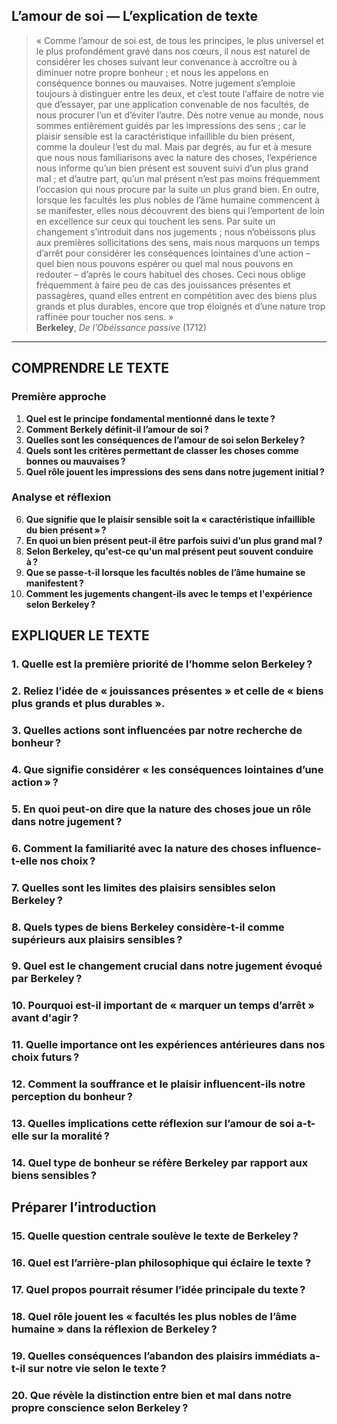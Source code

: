 ## L’amour de soi — L’explication de texte

> « Comme l’amour de soi est, de tous les principes, le plus universel et le plus profondément gravé dans nos cœurs, il nous est naturel de considérer les choses suivant leur convenance à accroître ou à diminuer notre propre bonheur ; et nous les appelons en conséquence bonnes ou mauvaises. Notre jugement s’emploie toujours à distinguer entre les deux, et c’est toute l’affaire de notre vie que d’essayer, par une application convenable de nos facultés, de nous procurer l’un et d’éviter l’autre. Dès notre venue au monde, nous sommes entièrement guidés par les impressions des sens ; car le plaisir sensible est la caractéristique infaillible du bien présent, comme la douleur l’est du mal. Mais par degrés, au fur et à mesure que nous nous familiarisons avec la nature des choses, l’expérience nous informe qu’un bien présent est souvent suivi d’un plus grand mal ; et d’autre part, qu’un mal présent n’est pas moins fréquemment l’occasion qui nous procure par la suite un plus grand bien. En outre, lorsque les facultés les plus nobles de l’âme humaine commencent à se manifester, elles nous découvrent des biens qui l’emportent de loin en excellence sur ceux qui touchent les sens. Par suite un changement s’introduit dans nos jugements ; nous n’obéissons plus aux premières sollicitations des sens, mais nous marquons un temps d’arrêt pour considérer les conséquences lointaines d’une action – quel bien nous pouvons espérer ou quel mal nous pouvons en redouter – d’après le cours habituel des choses. Ceci nous oblige fréquemment à faire peu de cas des jouissances présentes et passagères, quand elles entrent en compétition avec des biens plus grands et plus durables, encore que trop éloignés et d’une nature trop raffinée pour toucher nos sens. »  
> **Berkeley**, *De l’Obéissance passive* (1712)

---

## COMPRENDRE LE TEXTE

### Première approche

1. **Quel est le principe fondamental mentionné dans le texte ?**  
2. **Comment Berkely définit-il l’amour de soi ?**  
3. **Quelles sont les conséquences de l’amour de soi selon Berkeley ?**  
4. **Quels sont les critères permettant de classer les choses comme bonnes ou mauvaises ?**  
5. **Quel rôle jouent les impressions des sens dans notre jugement initial ?**  

### Analyse et réflexion

6. **Que signifie que le plaisir sensible soit la « caractéristique infaillible du bien présent » ?**  
7. **En quoi un bien présent peut-il être parfois suivi d’un plus grand mal ?**  
8. **Selon Berkeley, qu'est-ce qu'un mal présent peut souvent conduire à ?**  
9. **Que se passe-t-il lorsque les facultés nobles de l’âme humaine se manifestent ?**  
10. **Comment les jugements changent-ils avec le temps et l'expérience selon Berkeley ?**  

## EXPLIQUER LE TEXTE

### 1. Quelle est la première priorité de l’homme selon Berkeley ?  

### 2. Reliez l’idée de « jouissances présentes » et celle de « biens plus grands et plus durables ».  

### 3. Quelles actions sont influencées par notre recherche de bonheur ?  

### 4. Que signifie considérer « les conséquences lointaines d’une action » ?  

### 5. En quoi peut-on dire que la nature des choses joue un rôle dans notre jugement ?  

### 6. Comment la familiarité avec la nature des choses influence-t-elle nos choix ?  

### 7. Quelles sont les limites des plaisirs sensibles selon Berkeley ?  

### 8. Quels types de biens Berkeley considère-t-il comme supérieurs aux plaisirs sensibles ?  

### 9. Quel est le changement crucial dans notre jugement évoqué par Berkeley ?  

### 10. Pourquoi est-il important de « marquer un temps d’arrêt » avant d'agir ?  

### 11. Quelle importance ont les expériences antérieures dans nos choix futurs ?  

### 12. Comment la souffrance et le plaisir influencent-ils notre perception du bonheur ?  

### 13. Quelles implications cette réflexion sur l’amour de soi a-t-elle sur la moralité ?  

### 14. Quel type de bonheur se réfère Berkeley par rapport aux biens sensibles ?  

## Préparer l’introduction

### 15. Quelle question centrale soulève le texte de Berkeley ?  

### 16. Quel est l’arrière-plan philosophique qui éclaire le texte ?  

### 17. Quel propos pourrait résumer l’idée principale du texte ?  

### 18. Quel rôle jouent les « facultés les plus nobles de l’âme humaine » dans la réflexion de Berkeley ?  

### 19. Quelles conséquences l’abandon des plaisirs immédiats a-t-il sur notre vie selon le texte ?  

### 20. Que révèle la distinction entre bien et mal dans notre propre conscience selon Berkeley ?